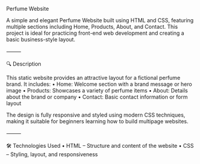 Perfume Website

A simple and elegant Perfume Website built using HTML and CSS, featuring multiple sections including Home, Products, About, and Contact. This project is ideal for practicing front-end web development and creating a basic business-style layout.

⸻

🔍 Description

This static website provides an attractive layout for a fictional perfume brand. It includes:
	•	Home: Welcome section with a brand message or hero image
	•	Products: Showcases a variety of perfume items
	•	About: Details about the brand or company
	•	Contact: Basic contact information or form layout

The design is fully responsive and styled using modern CSS techniques, making it suitable for beginners learning how to build multipage websites.

⸻

🛠 Technologies Used
	•	HTML – Structure and content of the website
	•	CSS – Styling, layout, and responsiveness
